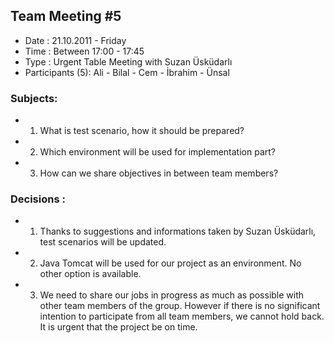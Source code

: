 ## Team Meeting #5 ##
  * Date : 21.10.2011 - Friday
  * Time : Between 17:00 - 17:45
  * Type : Urgent Table Meeting with Suzan Üsküdarlı
  * Participants (5): Ali - Bilal - Cem - İbrahim - Ünsal

### Subjects: ###
  * 1. What is test scenario, how it should be prepared?
  * 2. Which environment will be used for implementation part?
  * 3. How can we share objectives in between team members?

### Decisions : ###
  * 1. Thanks to suggestions and informations taken by Suzan Üsküdarlı, test scenarios will be updated.
  * 2. Java Tomcat will be used for our project as an environment. No other option is available.
  * 3. We need to share our jobs in progress as much as possible with other team members of the group. However if there is no significant intention to participate from all team members, we cannot hold back. It is urgent that the project be on time.